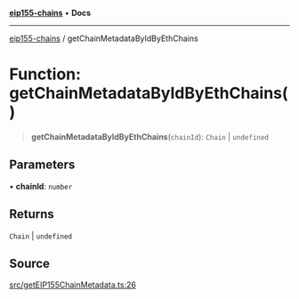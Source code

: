 [**eip155-chains**](../README.md) • **Docs**

***

[eip155-chains](../globals.md) / getChainMetadataByIdByEthChains

# Function: getChainMetadataByIdByEthChains()

> **getChainMetadataByIdByEthChains**(`chainId`): `Chain` \| `undefined`

## Parameters

• **chainId**: `number`

## Returns

`Chain` \| `undefined`

## Source

[src/getEIP155ChainMetadata.ts:26](https://github.com/ivanzzeth/eip155-chains/blob/885c950cdb1e7424d52ef7df29c0bc9c129fc0c3/src/getEIP155ChainMetadata.ts#L26)
